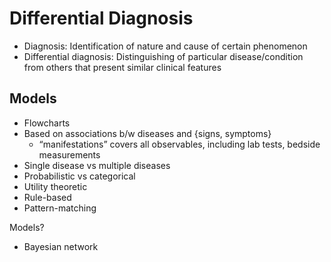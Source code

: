 # Differential Diagnosis

- Diagnosis: Identification of nature and cause of certain phenomenon
- Differential diagnosis: Distinguishing of particular disease/condition from others that present similar clinical features

## Models

- Flowcharts
- Based on associations b/w diseases and {signs, symptoms}
  - “manifestations” covers all observables, including lab tests, bedside measurements
- Single disease vs multiple diseases
- Probabilistic vs categorical
- Utility theoretic
- Rule-based
- Pattern-matching

Models?

- Bayesian network